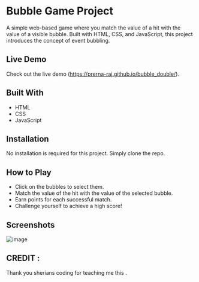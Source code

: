 # Bubble Game Project

A simple web-based game where you match the value of a hit with the value of a visible bubble. Built with HTML, CSS, and JavaScript, this project introduces the concept of event bubbling.

## Live Demo

Check out the live demo (https://prerna-raj.github.io/bubble_double/).

## Built With

- HTML
- CSS
- JavaScript

## Installation

No installation is required for this project. Simply clone the repo.

## How to Play

- Click on the bubbles to select them.
- Match the value of the hit with the value of the selected bubble.
- Earn points for each successful match.
- Challenge yourself to achieve a high score!

## Screenshots
![image](https://github.com/prerna-raj/bubble_double/assets/125340661/47b96a96-4926-407c-91d7-b0a4825a2173)

## CREDIT :
Thank you sherians coding for teaching  me this .
